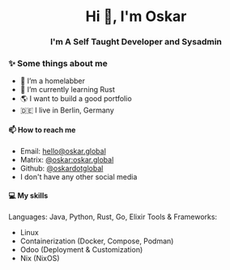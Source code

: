 <h1 align="center">Hi 👋, I'm Oskar</h1>
<h3 align="center">I'm A Self Taught Developer and Sysadmin</h3>

###  ✨ Some things about me

- 🔭 I’m a homelabber
- 🌱 I’m currently learning Rust
- 🌎 I want to build a good portfolio
- 🇩🇪 I live in Berlin, Germany

#### 📫 How to reach me

  - Email: [hello@oskar.global](mailto:hello@oskar.global)
  - Matrix: [@oskar:oskar.global](https://matrix.to/#/@oskar:oskar.global)
  - Github: [@oskardotglobal](https://github.com/oskardotglobal)
  - I don't have any other social media

#### 💻 My skills

Languages: Java, Python, Rust, Go, Elixir
Tools & Frameworks:
- Linux
- Containerization (Docker, Compose, Podman)
- Odoo (Deployment & Customization)
- Nix (NixOS)
